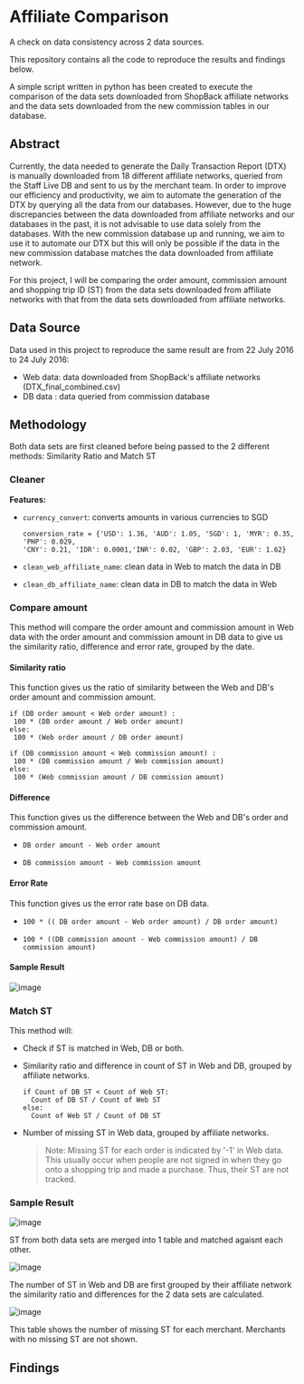  Affiliate Comparison
=======================
A check on data consistency across 2 data sources.

This repository contains all the code to reproduce the results and findings below.

A simple script written in python has been created to execute the comparison of the data sets downloaded from ShopBack affiliate networks and the data sets downloaded from the new commission tables in our database. 

Abstract 
--------

Currently, the data needed to generate the Daily Transaction Report (DTX) is manually downloaded from 18 different affiliate networks, queried from the Staff Live DB and sent to us by the merchant team. In order to improve our efficiency and productivity, we aim to automate the generation of the DTX by querying all the data from our databases. However, due to the huge discrepancies between the data downloaded from affiliate networks and our databases in the past, it is not advisable to use data solely from the databases. With the new commission database up and running, we aim to use it to automate our DTX but this will only be possible if the data in the new commission database matches the data downloaded from affiliate network. 

For this project, I will be comparing the order amount, commission amount and shopping trip ID (ST) from the data sets downloaded from affiliate networks with that from the data sets downloaded from affiliate networks.

Data Source
-----------
Data used in this project to reproduce the same result are from 22 July 2016 to 24 July 2016: 

  * Web data: data downloaded from ShopBack's affiliate networks (DTX_final_combined.csv)
  * DB data : data queried from commission database 

Methodology 
-----------






Both data sets are first cleaned before being passed to the 2 different methods: Similarity Ratio and Match ST

### Cleaner

**Features:**
  * `currency_convert`: converts amounts in various currencies to SGD

    ``` 
    conversion_rate = {'USD': 1.36, 'AUD': 1.05, 'SGD': 1, 'MYR': 0.35, 'PHP': 0.029, 
    'CNY': 0.21, 'IDR': 0.0001,'INR': 0.02, 'GBP': 2.03, 'EUR': 1.62}
    
     ```

  * `clean_web_affiliate_name`: clean data in Web to match the data in DB
  * `clean_db_affiliate_name`: clean data in DB to match the data in Web

### Compare amount

This method will compare the order amount and commission amount in Web data with the order amount and commission amount in DB data to give us the similarity ratio, difference and error rate, grouped by the date.

#### Similarity ratio

This function gives us the ratio of similarity between the Web and DB's order amount and commission amount.

 ```
 if (DB order amount < Web order amount) : 
  100 * (DB order amount / Web order amount)
 else:
  100 * (Web order amount / DB order amount)
 ```
 
 ```
 if (DB commission amount < Web commission amount) :
  100 * (DB commission amount / Web commission amount)
 else:
  100 * (Web commission amount / DB commission amount)
 ```
 
#### Difference

This function gives us the difference between the Web and DB's order and commission amount.

* `DB order amount - Web order amount`

* `DB commission amount - Web commission amount `


#### Error Rate

This function gives us the error rate base on DB data.

* `100 * (( DB order amount - Web order amount) / DB order amount)`

* `100 * ((DB commission amount - Web commission amount) / DB commission amount)`

#### Sample Result

 ![image](https://cloud.githubusercontent.com/assets/19897222/17390538/905fed18-5a40-11e6-8f25-eff0ec337575.png)


### Match ST 

This method will:

* Check if ST is matched in Web, DB or both.
* Similarity ratio and difference in count of ST in Web and DB, grouped by affiliate networks.

  ```
  if Count of DB ST < Count of Web ST:
    Count of DB ST / Count of Web ST
  else:
    Count of Web ST / Count of DB ST 
  ```
  
* Number of missing ST in Web data, grouped by affiliate networks.

  > Note: Missing ST for each order is indicated by '-1' in Web data. This usually occur when people are not signed in when they go onto a shopping trip and made a purchase. Thus, their ST are not tracked.
  

### Sample Result 
![image](https://cloud.githubusercontent.com/assets/19897222/17392274/d6a3d542-5a4e-11e6-9de7-cd9d408e4c3c.png)

ST from both data sets are merged into 1 table and matched agaisnt each other.

![image](https://cloud.githubusercontent.com/assets/19897222/17392379/9b97257a-5a4f-11e6-84af-8e1c09817ab3.png)

The number of ST in Web and DB are first grouped by their affiliate network the similarity ratio and differences for the 2 data sets are calculated. 

![image](https://cloud.githubusercontent.com/assets/19897222/17392389/abee3ac6-5a4f-11e6-933a-971f3c4787d8.png)

This table shows the number of missing ST for each merchant. Merchants with no missing ST are not shown.

Findings
---------













